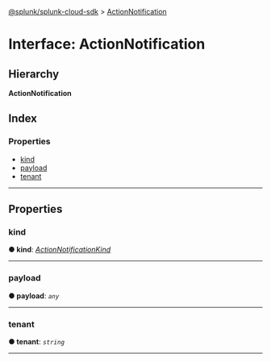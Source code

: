 [@splunk/splunk-cloud-sdk](../README.md) > [ActionNotification](../interfaces/actionnotification.md)

# Interface: ActionNotification

## Hierarchy

**ActionNotification**

## Index

### Properties

* [kind](actionnotification.md#kind)
* [payload](actionnotification.md#payload)
* [tenant](actionnotification.md#tenant)

---

## Properties

<a id="kind"></a>

###  kind

**● kind**: *[ActionNotificationKind](../enums/actionnotificationkind.md)*

___
<a id="payload"></a>

###  payload

**● payload**: *`any`*

___
<a id="tenant"></a>

###  tenant

**● tenant**: *`string`*

___

